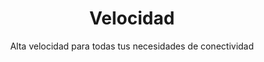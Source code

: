 ---
title: 'Velocidad'
subtitle: 'Alta velocidad para todas tus necesidades de conectividad'
icon: 'speedometer'
---